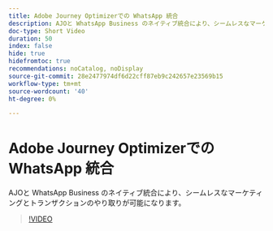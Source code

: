 ```yaml
---
title: Adobe Journey Optimizerでの WhatsApp 統合
description: AJOと WhatsApp Business のネイティブ統合により、シームレスなマーケティングとトランザクションのやり取りが可能になります。
doc-type: Short Video
duration: 50
index: false
hide: true
hidefromtoc: true
recommendations: noCatalog, noDisplay
source-git-commit: 28e2477974df6d22cff87eb9c242657e23569b15
workflow-type: tm+mt
source-wordcount: '40'
ht-degree: 0%

---
```



# Adobe Journey Optimizerでの WhatsApp 統合

AJOと WhatsApp Business のネイティブ統合により、シームレスなマーケティングとトランザクションのやり取りが可能になります。

<!-- 72_S520_3442520_49_whatsapp-integration-in-adobe-journey-optimizer -->
>[!VIDEO](https://video.tv.adobe.com/v/3458215/?learn=on&enablevpops=true)

